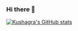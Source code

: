 ### Hi there 👋
[![Kushagra's GitHub stats](https://github-readme-stats.vercel.app/api?username=KUSHAGRA-JAISWAL&show_icons=true&theme=cobalt)](https://github.com/anuraghazra/github-readme-stats)
<!--
**KUSHAGRA-JAISWAL/KUSHAGRA-JAISWAL** is a ✨ _special_ ✨ repository because its `README.md` (this file) appears on your GitHub profile.

Here are some ideas to get you started:

- 🔭 I’m currently working on ...
- 🌱 I’m currently learning ...
- 👯 I’m looking to collaborate on ...
- 🤔 I’m looking for help with ...
- 💬 Ask me about ...
- 📫 How to reach me: ...
- 😄 Pronouns: ...
- ⚡ Fun fact: ...
-->
